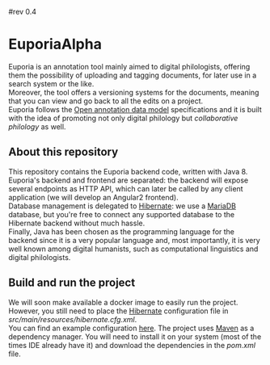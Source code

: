 #rev 0.4
# EuporiaAlpha

Euporia is an annotation tool mainly aimed to digital philologists, offering them the 
possibility of uploading and tagging documents, for later use in a search system or the like.  
Moreover, the tool offers a versioning systems for the documents, meaning that you can 
view and go back to all the edits on a project.  
Euporia follows the [Open annotation data model](http://www.openannotation.org/spec/core/) specifications and it is built
with the idea of promoting not only digital philology but _collaborative philology_ as well.  

## About this repository
This repository contains the Euporia backend code, written with Java 8. Euporia's backend and frontend
are separated: the backend will expose several endpoints as HTTP API, which can later be called by any
client application (we will develop an Angular2 frontend).  
Database management is delegated to [Hibernate](http://hibernate.org): we use a [MariaDB](https://mariadb.org) database,
but you're free to connect any supported database to the Hibernate backend without much hassle.  
Finally, Java has been chosen as the programming language for the backend since it is a very popular language and,
most importantly, it is very well known among digital humanists, such as computational linguistics and digital
philologists.


## Build and run the project
We will soon make available a docker image to easily run the project.
However, you still need to place the [Hibernate](http://hibernate.org) 
configuration file in _src/main/resources/hibernate.cfg.xml_.  
You can find an example configuration [here](https://docs.jboss.org/hibernate/orm/5.4/quickstart/html_single/).
The project uses [Maven](https://maven.apache.org/) as a dependency manager. You will need
to install it on your system (most of the times IDE already have it) and download the 
dependencies in the _pom.xml_ file.
